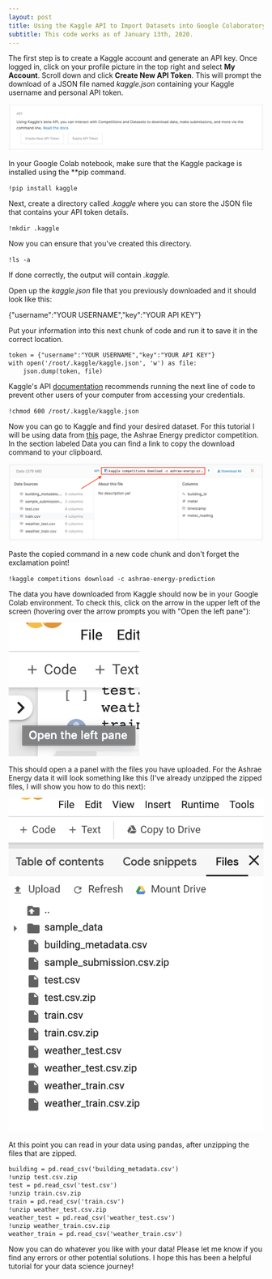```yaml
---
layout: post
title: Using the Kaggle API to Import Datasets into Google Colaboratory
subtitle: This code works as of January 13th, 2020.
---
```

The first step is to create a Kaggle account and generate an API key. Once logged in, click on your profile picture in the top right and select **My Account**. Scroll down and click **Create New API Token**. This will prompt the download of a JSON file named *kaggle.json* containing your Kaggle username and personal API token.

![](/img/blog1_1.png)

In your Google Colab notebook, make sure that the Kaggle package is installed using the **pip command.

`!pip install kaggle`

Next, create a directory called *.kaggle* where you can store the JSON file that contains your API token details.

`!mkdir .kaggle`

Now you can ensure that you've created this directory.

`!ls -a`

If done correctly, the output will contain *.kaggle.*

Open up the *kaggle.json* file that you previously downloaded and it should look like this:

{"username":"YOUR USERNAME","key":"YOUR API KEY"}

Put your information into this next chunk of code and run it to save it in the correct location.

```import json
token = {"username":"YOUR USERNAME","key":"YOUR API KEY"}
with open('/root/.kaggle/kaggle.json', 'w') as file:
    json.dump(token, file)
```

Kaggle's API [documentation](https://github.com/Kaggle/kaggle-api) recommends running the next line of code to prevent other users of your computer from accessing your credentials.

`!chmod 600 /root/.kaggle/kaggle.json`

Now you can go to Kaggle and find your desired dataset. For this tutorial I will be using data from [this](https://www.kaggle.com/c/ashrae-energy-prediction/data) page, the Ashrae Energy predictor competition. In the section labeled Data you can find a link to copy the download command to your clipboard.

![](/img/blog1_2.png)

Paste the copied command in a new code chunk and don't forget the exclamation point!

`!kaggle competitions download -c ashrae-energy-prediction`

The data you have downloaded from Kaggle should now be in your Google Colab environment. To check this, click on the arrow in the upper left of the screen (hovering over the arrow prompts you with "Open the left pane"):

![](/img/blog1_3.png)

This should open a a panel with the files you have uploaded. For the Ashrae Energy data it will look something like this (I've already unzipped the zipped files, I will show you how to do this next):

![](/img/blog1_4.png)

At this point you can read in your data using pandas, after unzipping the files that are zipped.

```import pandas as pd
building = pd.read_csv('building_metadata.csv')
!unzip test.csv.zip
test = pd.read_csv('test.csv')
!unzip train.csv.zip
train = pd.read_csv('train.csv')
!unzip weather_test.csv.zip
weather_test = pd.read_csv('weather_test.csv')
!unzip weather_train.csv.zip
weather_train = pd.read_csv('weather_train.csv')
```

Now you can do whatever you like with your data! Please let me know if you find any errors or other potential solutions. I hope this has been a helpful tutorial for your data science journey!
